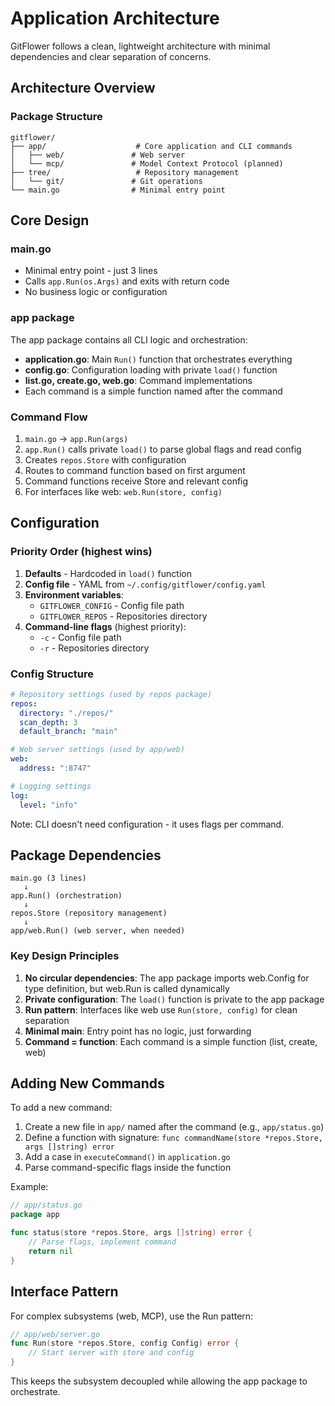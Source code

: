# Application Architecture

GitFlower follows a clean, lightweight architecture with minimal dependencies and clear separation of concerns.

## Architecture Overview

### Package Structure
```
gitflower/
├── app/                    # Core application and CLI commands
│   ├── web/               # Web server
│   └── mcp/               # Model Context Protocol (planned)
├── tree/                   # Repository management
│   └── git/               # Git operations
└── main.go                # Minimal entry point
```

## Core Design

### main.go
- Minimal entry point - just 3 lines
- Calls `app.Run(os.Args)` and exits with return code
- No business logic or configuration

### app package
The app package contains all CLI logic and orchestration:

- **application.go**: Main `Run()` function that orchestrates everything
- **config.go**: Configuration loading with private `load()` function
- **list.go, create.go, web.go**: Command implementations
- Each command is a simple function named after the command

### Command Flow

1. `main.go` → `app.Run(args)`
2. `app.Run()` calls private `load()` to parse global flags and read config
3. Creates `repos.Store` with configuration
4. Routes to command function based on first argument
5. Command functions receive Store and relevant config
6. For interfaces like web: `web.Run(store, config)`

## Configuration

### Priority Order (highest wins)
1. **Defaults** - Hardcoded in `load()` function
2. **Config file** - YAML from `~/.config/gitflower/config.yaml`
3. **Environment variables**:
   - `GITFLOWER_CONFIG` - Config file path
   - `GITFLOWER_REPOS` - Repositories directory
4. **Command-line flags** (highest priority):
   - `-c` - Config file path
   - `-r` - Repositories directory

### Config Structure
```yaml
# Repository settings (used by repos package)
repos:
  directory: "./repos/"
  scan_depth: 3
  default_branch: "main"

# Web server settings (used by app/web)
web:
  address: ":8747"

# Logging settings
log:
  level: "info"
```

Note: CLI doesn't need configuration - it uses flags per command.

## Package Dependencies

```
main.go (3 lines)
   ↓
app.Run() (orchestration)
   ↓
repos.Store (repository management)
   ↓
app/web.Run() (web server, when needed)
```

### Key Design Principles

1. **No circular dependencies**: The app package imports web.Config for type definition, but web.Run is called dynamically
2. **Private configuration**: The `load()` function is private to the app package
3. **Run pattern**: Interfaces like web use `Run(store, config)` for clean separation
4. **Minimal main**: Entry point has no logic, just forwarding
5. **Command = function**: Each command is a simple function (list, create, web)

## Adding New Commands

To add a new command:

1. Create a new file in `app/` named after the command (e.g., `app/status.go`)
2. Define a function with signature: `func commandName(store *repos.Store, args []string) error`
3. Add a case in `executeCommand()` in `application.go`
4. Parse command-specific flags inside the function

Example:
```go
// app/status.go
package app

func status(store *repos.Store, args []string) error {
    // Parse flags, implement command
    return nil
}
```

## Interface Pattern

For complex subsystems (web, MCP), use the Run pattern:

```go
// app/web/server.go
func Run(store *repos.Store, config Config) error {
    // Start server with store and config
}
```

This keeps the subsystem decoupled while allowing the app package to orchestrate.